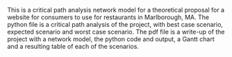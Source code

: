 This is a critical path analysis network model for a theoretical proposal for a website for consumers to use for restaurants in Marlborough, MA.
The python file is a critical path analysis of the project, with best case scenario, expected scenario and worst case scenario.
The pdf file is a write-up of the project with a network model, the python code and output, a Gantt chart and a resulting table of each of the scenarios.

